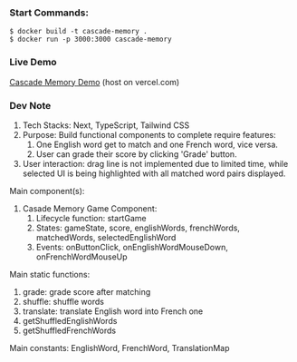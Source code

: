 ### Start Commands:

```
$ docker build -t cascade-memory .
$ docker run -p 3000:3000 cascade-memory
```

### Live Demo

[Cascade Memory Demo](https://cascade-memory-lukeguzeng.vercel.app/) (host on vercel.com)

### Dev Note

1. Tech Stacks: Next, TypeScript, Tailwind CSS
1. Purpose: Build functional components to complete require features:
   1. One English word get to match and one French word, vice versa.
   2. User can grade their score by clicking 'Grade' button.
1. User interaction: drag line is not implemented due to limited time, while selected UI is being highlighted with all matched word pairs displayed.

Main component(s):

1. Casade Memory Game Component:
   1. Lifecycle function: startGame
   1. States: gameState, score, englishWords, frenchWords, matchedWords, selectedEnglishWord
   1. Events: onButtonClick, onEnglishWordMouseDown, onFrenchWordMouseUp

Main static functions:

1. grade: grade score after matching
2. shuffle: shuffle words
3. translate: translate English word into French one
4. getShuffledEnglishWords
5. getShuffledFrenchWords

Main constants: EnglishWord, FrenchWord, TranslationMap
